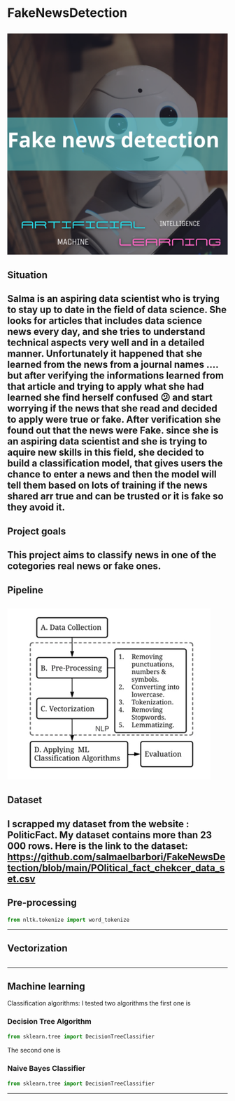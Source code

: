 # FakeNewsDetection
![alt_text](https://github.com/salmaelbarbori/FakeNewsDetection/blob/main/20230522_220143_0000.png?raw=true)
---
## Situation
Salma is an aspiring data scientist who is trying to stay up to date in the field of data science. She looks for articles that includes data science news every day, and she tries to understand technical aspects very well and in a detailed manner.
Unfortunately it happened that she learned from the news from a journal names .... but after verifying the informations learned from that article and trying to apply what she had learned she find herself confused 😕 and start worrying if the news that she read and decided to apply were true or fake. After verification she found out that the news were Fake.
since she is an aspiring data scientist and she is trying to aquire new skills in this field, she decided to build a classification model, that gives users the chance to enter a news and then the model will tell them based on lots of training if the news shared arr true and can be trusted or it is fake so they avoid it.
---
## Project goals
This project aims to classify news in one of the cotegories real news or fake ones.
---
## Pipeline
![alt text](https://github.com/salmaelbarbori/FakeNewsDetection/blob/main/Pipeline_png.png)
---
## Dataset
I scrapped my dataset from the website : PoliticFact.
My dataset contains more than 23 000 rows.
Here is the link to the dataset: https://github.com/salmaelbarbori/FakeNewsDetection/blob/main/POlitical_fact_chekcer_data_set.csv
---
## Pre-processing
```python
from nltk.tokenize import word_tokenize
```
---
## Vectorization
```python
```
---
## Machine learning
Classification algorithms: 
I tested two algorithms the first one is 
### Decision Tree Algorithm
```python
from sklearn.tree import DecisionTreeClassifier
```
The second one is 
### Naive Bayes Classifier
```python
from sklearn.tree import DecisionTreeClassifier
```
---
